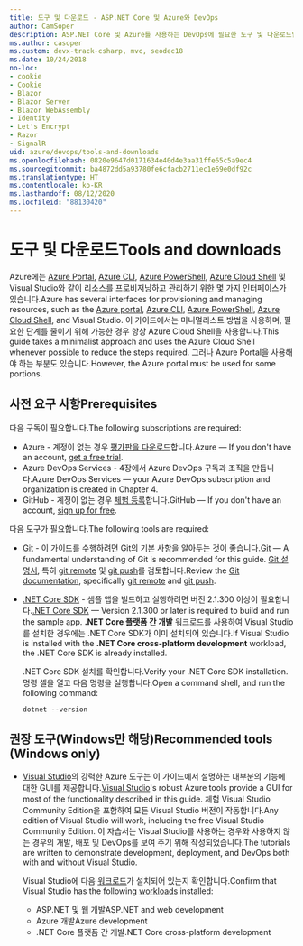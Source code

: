 ```yaml
---
title: 도구 및 다운로드 - ASP.NET Core 및 Azure와 DevOps
author: CamSoper
description: ASP.NET Core 및 Azure를 사용하는 DevOps에 필요한 도구 및 다운로드입니다.
ms.author: casoper
ms.custom: devx-track-csharp, mvc, seodec18
ms.date: 10/24/2018
no-loc:
- cookie
- Cookie
- Blazor
- Blazor Server
- Blazor WebAssembly
- Identity
- Let's Encrypt
- Razor
- SignalR
uid: azure/devops/tools-and-downloads
ms.openlocfilehash: 0820e9647d0171634e40d4e3aa31ffe65c5a9ec4
ms.sourcegitcommit: ba4872dd5a93780fe6cfacb2711ec1e69e0df92c
ms.translationtype: HT
ms.contentlocale: ko-KR
ms.lasthandoff: 08/12/2020
ms.locfileid: "88130420"
---
```

# <a name="tools-and-downloads"></a><span data-ttu-id="17fd8-103">도구 및 다운로드</span><span class="sxs-lookup"><span data-stu-id="17fd8-103">Tools and downloads</span></span>

<span data-ttu-id="17fd8-104">Azure에는 [Azure Portal](https://portal.azure.com), [Azure CLI](/cli/azure/), [Azure PowerShell](/powershell/azure/overview), [Azure Cloud Shell](https://shell.azure.com/bash) 및 Visual Studio와 같이 리소스를 프로비저닝하고 관리하기 위한 몇 가지 인터페이스가 있습니다.</span><span class="sxs-lookup"><span data-stu-id="17fd8-104">Azure has several interfaces for provisioning and managing resources, such as the [Azure portal](https://portal.azure.com), [Azure CLI](/cli/azure/), [Azure PowerShell](/powershell/azure/overview), [Azure Cloud Shell](https://shell.azure.com/bash), and Visual Studio.</span></span> <span data-ttu-id="17fd8-105">이 가이드에서는 미니멀리스트 방법을 사용하며, 필요한 단계를 줄이기 위해 가능한 경우 항상 Azure Cloud Shell을 사용합니다.</span><span class="sxs-lookup"><span data-stu-id="17fd8-105">This guide takes a minimalist approach and uses the Azure Cloud Shell whenever possible to reduce the steps required.</span></span> <span data-ttu-id="17fd8-106">그러나 Azure Portal을 사용해야 하는 부분도 있습니다.</span><span class="sxs-lookup"><span data-stu-id="17fd8-106">However, the Azure portal must be used for some portions.</span></span>

## <a name="prerequisites"></a><span data-ttu-id="17fd8-107">사전 요구 사항</span><span class="sxs-lookup"><span data-stu-id="17fd8-107">Prerequisites</span></span>

<span data-ttu-id="17fd8-108">다음 구독이 필요합니다.</span><span class="sxs-lookup"><span data-stu-id="17fd8-108">The following subscriptions are required:</span></span>

* <span data-ttu-id="17fd8-109">Azure - 계정이 없는 경우 [평가판을 다운로드](https://azure.microsoft.com/free/dotnet/)합니다.</span><span class="sxs-lookup"><span data-stu-id="17fd8-109">Azure &mdash; If you don't have an account, [get a free trial](https://azure.microsoft.com/free/dotnet/).</span></span>
* <span data-ttu-id="17fd8-110">Azure DevOps Services - 4장에서 Azure DevOps 구독과 조직을 만듭니다.</span><span class="sxs-lookup"><span data-stu-id="17fd8-110">Azure DevOps Services &mdash; your Azure DevOps subscription and organization is created in Chapter 4.</span></span>
* <span data-ttu-id="17fd8-111">GitHub - 계정이 없는 경우 [체험 등록](https://github.com/join)합니다.</span><span class="sxs-lookup"><span data-stu-id="17fd8-111">GitHub &mdash; If you don't have an account, [sign up for free](https://github.com/join).</span></span>

<span data-ttu-id="17fd8-112">다음 도구가 필요합니다.</span><span class="sxs-lookup"><span data-stu-id="17fd8-112">The following tools are required:</span></span>

* <span data-ttu-id="17fd8-113">[Git](https://git-scm.com/downloads) - 이 가이드를 수행하려면 Git의 기본 사항을 알아두는 것이 좋습니다.</span><span class="sxs-lookup"><span data-stu-id="17fd8-113">[Git](https://git-scm.com/downloads) &mdash; A fundamental understanding of Git is recommended for this guide.</span></span> <span data-ttu-id="17fd8-114">[Git 설명서](https://git-scm.com/doc), 특히 [git remote](https://git-scm.com/docs/git-remote) 및 [git push](https://git-scm.com/docs/git-push)를 검토합니다.</span><span class="sxs-lookup"><span data-stu-id="17fd8-114">Review the [Git documentation](https://git-scm.com/doc), specifically [git remote](https://git-scm.com/docs/git-remote) and [git push](https://git-scm.com/docs/git-push).</span></span>
* <span data-ttu-id="17fd8-115">[.NET Core SDK](https://dotnet.microsoft.com/download/) - 샘플 앱을 빌드하고 실행하려면 버전 2.1.300 이상이 필요합니다.</span><span class="sxs-lookup"><span data-stu-id="17fd8-115">[.NET Core SDK](https://dotnet.microsoft.com/download/) &mdash; Version 2.1.300 or later is required to build and run the sample app.</span></span> <span data-ttu-id="17fd8-116">**.NET Core 플랫폼 간 개발** 워크로드를 사용하여 Visual Studio를 설치한 경우에는 .NET Core SDK가 이미 설치되어 있습니다.</span><span class="sxs-lookup"><span data-stu-id="17fd8-116">If Visual Studio is installed with the **.NET Core cross-platform development** workload, the .NET Core SDK is already installed.</span></span>

    <span data-ttu-id="17fd8-117">.NET Core SDK 설치를 확인합니다.</span><span class="sxs-lookup"><span data-stu-id="17fd8-117">Verify your .NET Core SDK installation.</span></span> <span data-ttu-id="17fd8-118">명령 셸을 열고 다음 명령을 실행합니다.</span><span class="sxs-lookup"><span data-stu-id="17fd8-118">Open a command shell, and run the following command:</span></span>

    ```dotnetcli
    dotnet --version
    ```

## <a name="recommended-tools-windows-only"></a><span data-ttu-id="17fd8-119">권장 도구(Windows만 해당)</span><span class="sxs-lookup"><span data-stu-id="17fd8-119">Recommended tools (Windows only)</span></span>

* <span data-ttu-id="17fd8-120">[Visual Studio](https://visualstudio.microsoft.com)의 강력한 Azure 도구는 이 가이드에서 설명하는 대부분의 기능에 대한 GUI를 제공합니다.</span><span class="sxs-lookup"><span data-stu-id="17fd8-120">[Visual Studio](https://visualstudio.microsoft.com)'s robust Azure tools provide a GUI for most of the functionality described in this guide.</span></span> <span data-ttu-id="17fd8-121">체험 Visual Studio Community Edition을 포함하여 모든 Visual Studio 버전이 작동합니다.</span><span class="sxs-lookup"><span data-stu-id="17fd8-121">Any edition of Visual Studio will work, including the free Visual Studio Community Edition.</span></span> <span data-ttu-id="17fd8-122">이 자습서는 Visual Studio를 사용하는 경우와 사용하지 않는 경우의 개발, 배포 및 DevOps를 보여 주기 위해 작성되었습니다.</span><span class="sxs-lookup"><span data-stu-id="17fd8-122">The tutorials are written to demonstrate development, deployment, and DevOps both with and without Visual Studio.</span></span>

  <span data-ttu-id="17fd8-123">Visual Studio에 다음 [워크로드](/visualstudio/install/modify-visual-studio)가 설치되어 있는지 확인합니다.</span><span class="sxs-lookup"><span data-stu-id="17fd8-123">Confirm that Visual Studio has the following [workloads](/visualstudio/install/modify-visual-studio) installed:</span></span>

  * <span data-ttu-id="17fd8-124">ASP.NET 및 웹 개발</span><span class="sxs-lookup"><span data-stu-id="17fd8-124">ASP.NET and web development</span></span>
  * <span data-ttu-id="17fd8-125">Azure 개발</span><span class="sxs-lookup"><span data-stu-id="17fd8-125">Azure development</span></span>
  * <span data-ttu-id="17fd8-126">.NET Core 플랫폼 간 개발</span><span class="sxs-lookup"><span data-stu-id="17fd8-126">.NET Core cross-platform development</span></span>

